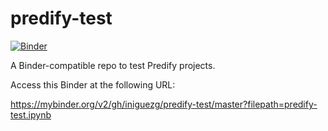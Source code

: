 # predify-test

[![Binder](http://mybinder.org/badge_logo.svg)](https://mybinder.org/v2/gh/iniguezg/predify-test/master?filepath=predify-test.ipynb)

A Binder-compatible repo to test Predify projects.

Access this Binder at the following URL:

https://mybinder.org/v2/gh/iniguezg/predify-test/master?filepath=predify-test.ipynb
